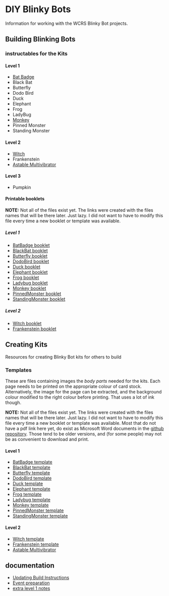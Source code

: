 # DIY Blinky Bots

Information for working with the WCRS Blinky Bot projects.

## Building Blinking Bots

### instructables for the Kits

#### Level 1

* [Bat Badge](BatBadge.md)
* Black Bat
* Butterfly
* Dodo Bird
* Duck
* Elephant
* Frog
* LadyBug
* [Monkey](Monkey.md)
* Pinned Monster
* Standing Monster

#### Level 2

* [Witch](Witch.md)
* Frankenstein
* [Astable Multivibrator](astable_multivibrator.md)

#### Level 3

* Pumpkin

#### Printable booklets

**NOTE:** Not all of the files exist yet.  The links were created with the files names that will be there later.  Just lazy.  I did not want to have to modify this file every time a new booklet or template was available.

##### Level 1

* [BatBadge booklet](BatBadge-booklet.pdf)
* [BlackBat booklet](BlackBat-booklet.pdf)
* [Butterfly booklet](Butterfly-booklet.pdf)
* [DodoBird booklet](DodoBird-booklet.pdf)
* [Duck booklet](Duck-booklet.pdf)
* [Elephant booklet](Elephant-booklet.pdf)
* [Frog booklet](Frog-booklet.pdf)
* [Ladybug booklet](Ladybug-booklet.pdf)
* [Monkey booklet](Monkey-booklet.pdf)
* [PinnedMonster booklet](PinnedMonster-booklet.pdf)
* [StandingMonster booklet](StandingMonster-booklet.pdf)

##### Level 2

* [Witch booklet](Witch-booklet.pdf)
* [Frankenstein booklet](Frankenstein-booklet.pdf)

## Creating Kits

Resources for creating Blinky Bot kits for others to build

### Templates

These are files containing images the *body parts* needed for the kits.  Each page needs to be printed on the appropriate colour of card stock.  Alternatively, the image for the page can be extracted, and the background colour modified to the right colour before printing.  That uses a lot of ink though.

**NOTE:** Not all of the files exist yet.  The links were created with the files names that will be there later.  Just lazy.  I did not want to have to modify this file every time a new booklet or template was available.  Most that do not have a pdf link here yet, do exist as Microsoft Word documents in the [github repository](https://github.com/WCRSyyc/diy-blinky-bot).  Those tend to be older versions, and (for some people) may not be as convenient to download and print.

#### Level 1

* [BatBadge template](BatBadge-template.pdf)
* [BlackBat template](BlackBat-template.pdf)
* [Butterfly template](Butterfly-template.pdf)
* [DodoBird template](DodoBird-template.pdf)
* [Duck template](Duck-template.pdf)
* [Elephant template](Elephant-template.pdf)
* [Frog template](Frog-template.pdf)
* [Ladybug template](Ladybug-template.pdf)
* [Monkey template](Monkey-template.pdf)
* [PinnedMonster template](PinnedMonster-template.pdf)
* [StandingMonster template](StandingMonster-template.pdf)

#### Level 2

* [Witch template](Witch-template.pdf)
* [Frankenstein template](Frankenstein-template.pdf)
* [Astable Multivibrator](Multivibrator-Circuit-template.pdf)

## documentation

* [Updating Build Instructions](instruction_conventions.md)
* [Event preparation](events.md)
* [extra level 1 notes](circuit_assembly.md)
